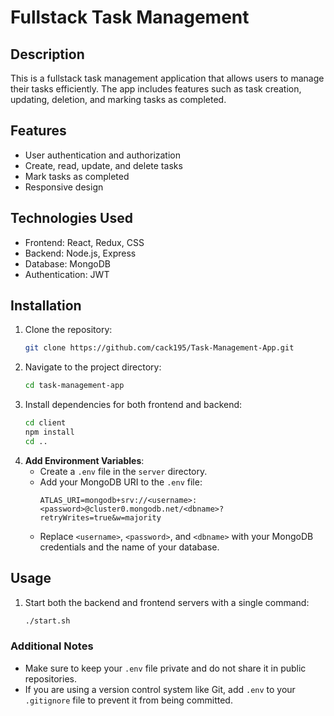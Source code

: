 # Fullstack Task Management

## Description
This is a fullstack task management application that allows users to manage their tasks efficiently. The app includes features such as task creation, updating, deletion, and marking tasks as completed.

## Features
- User authentication and authorization
- Create, read, update, and delete tasks
- Mark tasks as completed
- Responsive design

## Technologies Used
- Frontend: React, Redux, CSS
- Backend: Node.js, Express
- Database: MongoDB
- Authentication: JWT

## Installation

1. Clone the repository:
    ```sh
    git clone https://github.com/cack195/Task-Management-App.git
    ```
2. Navigate to the project directory:
    ```sh
    cd task-management-app
    ```
3. Install dependencies for both frontend and backend:
    ```sh
    cd client
    npm install
    cd ..
    ```
4. **Add Environment Variables**:
    - Create a `.env` file in the `server` directory.
    - Add your MongoDB URI to the `.env` file:
      ```plaintext
      ATLAS_URI=mongodb+srv://<username>:<password>@cluster0.mongodb.net/<dbname>?retryWrites=true&w=majority
      ```
    - Replace `<username>`, `<password>`, and `<dbname>` with your MongoDB credentials and the name of your database.

## Usage

1. Start both the backend and frontend servers with a single command:
    ```sh
    ./start.sh
    ```

### Additional Notes
- Make sure to keep your `.env` file private and do not share it in public repositories.
- If you are using a version control system like Git, add `.env` to your `.gitignore` file to prevent it from being committed.
